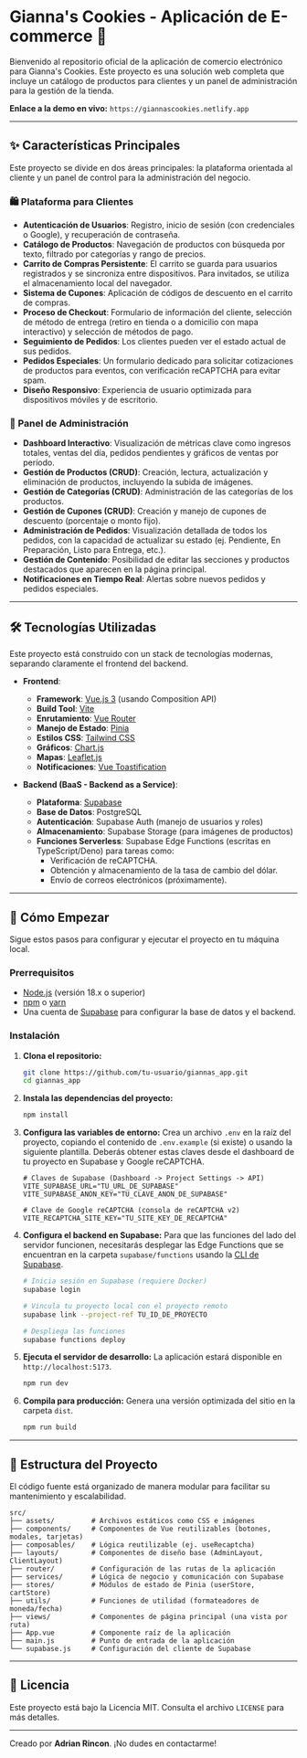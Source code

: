 # Gianna's Cookies - Aplicación de E-commerce 🍪

Bienvenido al repositorio oficial de la aplicación de comercio electrónico para Gianna's Cookies. Este proyecto es una solución web completa que incluye un catálogo de productos para clientes y un panel de administración para la gestión de la tienda.

**Enlace a la demo en vivo:** `https://giannascookies.netlify.app`

-----

## ✨ Características Principales

Este proyecto se divide en dos áreas principales: la plataforma orientada al cliente y un panel de control para la administración del negocio.

### 🛍️ Plataforma para Clientes

  * **Autenticación de Usuarios**: Registro, inicio de sesión (con credenciales o Google), y recuperación de contraseña.
  * **Catálogo de Productos**: Navegación de productos con búsqueda por texto, filtrado por categorías y rango de precios.
  * **Carrito de Compras Persistente**: El carrito se guarda para usuarios registrados y se sincroniza entre dispositivos. Para invitados, se utiliza el almacenamiento local del navegador.
  * **Sistema de Cupones**: Aplicación de códigos de descuento en el carrito de compras.
  * **Proceso de Checkout**: Formulario de información del cliente, selección de método de entrega (retiro en tienda o a domicilio con mapa interactivo) y selección de métodos de pago.
  * **Seguimiento de Pedidos**: Los clientes pueden ver el estado actual de sus pedidos.
  * **Pedidos Especiales**: Un formulario dedicado para solicitar cotizaciones de productos para eventos, con verificación reCAPTCHA para evitar spam.
  * **Diseño Responsivo**: Experiencia de usuario optimizada para dispositivos móviles y de escritorio.

### 🔐 Panel de Administración

  * **Dashboard Interactivo**: Visualización de métricas clave como ingresos totales, ventas del día, pedidos pendientes y gráficos de ventas por período.
  * **Gestión de Productos (CRUD)**: Creación, lectura, actualización y eliminación de productos, incluyendo la subida de imágenes.
  * **Gestión de Categorías (CRUD)**: Administración de las categorías de los productos.
  * **Gestión de Cupones (CRUD)**: Creación y manejo de cupones de descuento (porcentaje o monto fijo).
  * **Administración de Pedidos**: Visualización detallada de todos los pedidos, con la capacidad de actualizar su estado (ej. Pendiente, En Preparación, Listo para Entrega, etc.).
  * **Gestión de Contenido**: Posibilidad de editar las secciones y productos destacados que aparecen en la página principal.
  * **Notificaciones en Tiempo Real**: Alertas sobre nuevos pedidos y pedidos especiales.

-----

## 🛠️ Tecnologías Utilizadas

Este proyecto está construido con un stack de tecnologías modernas, separando claramente el frontend del backend.

  * **Frontend**:

      * **Framework**: [Vue.js 3](https://vuejs.org/) (usando Composition API)
      * **Build Tool**: [Vite](https://vitejs.dev/)
      * **Enrutamiento**: [Vue Router](https://router.vuejs.org/)
      * **Manejo de Estado**: [Pinia](https://pinia.vuejs.org/)
      * **Estilos CSS**: [Tailwind CSS](https://tailwindcss.com/)
      * **Gráficos**: [Chart.js](https://www.chartjs.org/)
      * **Mapas**: [Leaflet.js](https://leafletjs.com/)
      * **Notificaciones**: [Vue Toastification](https://github.com/Maronato/vue-toastification)

  * **Backend (BaaS - Backend as a Service)**:

      * **Plataforma**: [Supabase](https://supabase.io/)
      * **Base de Datos**: PostgreSQL
      * **Autenticación**: Supabase Auth (manejo de usuarios y roles)
      * **Almacenamiento**: Supabase Storage (para imágenes de productos)
      * **Funciones Serverless**: Supabase Edge Functions (escritas en TypeScript/Deno) para tareas como:
          * Verificación de reCAPTCHA.
          * Obtención y almacenamiento de la tasa de cambio del dólar.
          * Envío de correos electrónicos (próximamente).

-----

## 🚀 Cómo Empezar

Sigue estos pasos para configurar y ejecutar el proyecto en tu máquina local.

### Prerrequisitos

  * [Node.js](https://nodejs.org/) (versión 18.x o superior)
  * [npm](https://www.npmjs.com/) o [yarn](https://yarnpkg.com/)
  * Una cuenta de [Supabase](https://supabase.io/) para configurar la base de datos y el backend.

### Instalación

1.  **Clona el repositorio:**

    ```bash
    git clone https://github.com/tu-usuario/giannas_app.git
    cd giannas_app
    ```

2.  **Instala las dependencias del proyecto:**

    ```bash
    npm install
    ```

3.  **Configura las variables de entorno:**
    Crea un archivo `.env` en la raíz del proyecto, copiando el contenido de `.env.example` (si existe) o usando la siguiente plantilla. Deberás obtener estas claves desde el dashboard de tu proyecto en Supabase y Google reCAPTCHA.

    ```env
    # Claves de Supabase (Dashboard -> Project Settings -> API)
    VITE_SUPABASE_URL="TU_URL_DE_SUPABASE"
    VITE_SUPABASE_ANON_KEY="TU_CLAVE_ANON_DE_SUPABASE"

    # Clave de Google reCAPTCHA (consola de reCAPTCHA v2)
    VITE_RECAPTCHA_SITE_KEY="TU_SITE_KEY_DE_RECAPTCHA"
    ```

4.  **Configura el backend en Supabase:**
    Para que las funciones del lado del servidor funcionen, necesitarás desplegar las Edge Functions que se encuentran en la carpeta `supabase/functions` usando la [CLI de Supabase](https://supabase.com/docs/guides/cli).

    ```bash
    # Inicia sesión en Supabase (requiere Docker)
    supabase login

    # Vincula tu proyecto local con el proyecto remoto
    supabase link --project-ref TU_ID_DE_PROYECTO

    # Despliega las funciones
    supabase functions deploy
    ```

5.  **Ejecuta el servidor de desarrollo:**
    La aplicación estará disponible en `http://localhost:5173`.

    ```bash
    npm run dev
    ```

6.  **Compila para producción:**
    Genera una versión optimizada del sitio en la carpeta `dist`.

    ```bash
    npm run build
    ```

-----

## 📁 Estructura del Proyecto

El código fuente está organizado de manera modular para facilitar su mantenimiento y escalabilidad.

```
src/
├── assets/         # Archivos estáticos como CSS e imágenes
├── components/     # Componentes de Vue reutilizables (botones, modales, tarjetas)
├── composables/    # Lógica reutilizable (ej. useRecaptcha)
├── layouts/        # Componentes de diseño base (AdminLayout, ClientLayout)
├── router/         # Configuración de las rutas de la aplicación
├── services/       # Lógica de negocio y comunicación con Supabase
├── stores/         # Módulos de estado de Pinia (userStore, cartStore)
├── utils/          # Funciones de utilidad (formateadores de moneda/fecha)
├── views/          # Componentes de página principal (una vista por ruta)
├── App.vue         # Componente raíz de la aplicación
├── main.js         # Punto de entrada de la aplicación
└── supabase.js     # Configuración del cliente de Supabase
```

-----

## 📄 Licencia

Este proyecto está bajo la Licencia MIT. Consulta el archivo `LICENSE` para más detalles.

-----

Creado por **Adrian Rincon**. ¡No dudes en contactarme\!

